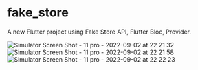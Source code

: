 # fake_store

A new Flutter project using Fake Store API, Flutter Bloc, Provider.

![Simulator Screen Shot - 11 pro - 2022-09-02 at 22 21 32](https://user-images.githubusercontent.com/84974284/188223323-b2c6d1e6-acf9-4590-8c0f-153cc93736e7.png)
![Simulator Screen Shot - 11 pro - 2022-09-02 at 22 21 58](https://user-images.githubusercontent.com/84974284/188223335-a9a8342f-0a23-4168-af0b-bf885b0fb2e9.png)
![Simulator Screen Shot - 11 pro - 2022-09-02 at 22 22 23](https://user-images.githubusercontent.com/84974284/188223340-0f3a5501-d2ee-4607-942c-4ed34f3c4b68.png)
